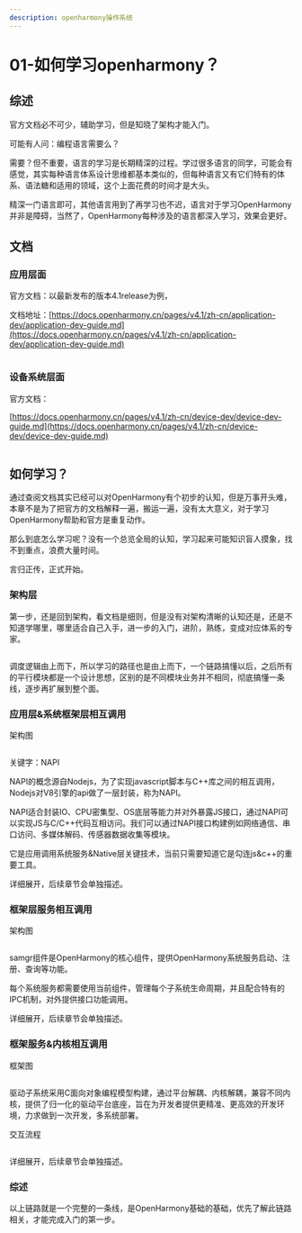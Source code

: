 ```yaml
---
description: openharmony操作系统
---
```


# 01-如何学习openharmony？

## 综述

官方文档必不可少，辅助学习，但是知晓了架构才能入门。

可能有人问：编程语言需要么？

需要？但不重要，语言的学习是长期精深的过程。学过很多语言的同学，可能会有感觉，其实每种语言体系设计思维都基本类似的，但每种语言又有它们特有的体系、语法糖和适用的领域，这个上面花费的时间才是大头。

精深一门语言即可，其他语言用到了再学习也不迟，语言对于学习OpenHarmony并非是障碍，当然了，OpenHarmony每种涉及的语言都深入学习，效果会更好。

## 文档

### 应用层面

官方文档：以最新发布的版本4.1release为例，

文档地址：[https://docs.openharmony.cn/pages/v4.1/zh-cn/application-dev/application-dev-guide.md](https://docs.openharmony.cn/pages/v4.1/zh-cn/application-dev/application-dev-guide.md)

<figure><img src=".gitbook/assets/image (1) (1) (1) (1) (1) (1) (1) (1) (1) (1).png" alt=""><figcaption></figcaption></figure>

### 设备系统层面

官方文档：

[https://docs.openharmony.cn/pages/v4.1/zh-cn/device-dev/device-dev-guide.md](https://docs.openharmony.cn/pages/v4.1/zh-cn/device-dev/device-dev-guide.md)

<figure><img src=".gitbook/assets/image (2) (1) (1) (1) (1) (1) (1).png" alt=""><figcaption></figcaption></figure>

## 如何学习？

通过查阅文档其实已经可以对OpenHarmony有个初步的认知，但是万事开头难，本章不是为了把官方的文档解释一遍，搬运一遍，没有太大意义，对于学习OpenHarmony帮助和官方是重复动作。

那么到底怎么学习呢？没有一个总览全局的认知，学习起来可能知识盲人摸象，找不到重点，浪费大量时间。

言归正传，正式开始。

### 架构层

第一步，还是回到架构，看文档是细则，但是没有对架构清晰的认知还是，还是不知道学哪里，哪里适合自己入手，进一步的入门，进阶，熟练，变成对应体系的专家。

<figure><img src=".gitbook/assets/image (3) (1) (1) (1) (1).png" alt=""><figcaption></figcaption></figure>

调度逻辑由上而下，所以学习的路径也是由上而下，一个链路搞懂以后，之后所有的平行模块都是一个设计思想，区别的是不同模块业务并不相同，彻底搞懂一条线，逐步再扩展到整个面。

### 应用层&系统框架层相互调用

架构图

<figure><img src=".gitbook/assets/image (4) (1) (1).png" alt=""><figcaption></figcaption></figure>

关键字：NAPI

NAPI的概念源自Nodejs，为了实现javascript脚本与C++库之间的相互调用，Nodejs对V8引擎的api做了一层封装，称为NAPI。

NAPI适合封装IO、CPU密集型、OS底层等能力并对外暴露JS接口，通过NAPI可以实现JS与C/C++代码互相访问。我们可以通过NAPI接口构建例如网络通信、串口访问、多媒体解码、传感器数据收集等模块。

它是应用调用系统服务\&Native层关键技术，当前只需要知道它是勾连js\&c++的重要工具。

详细展开，后续章节会单独描述。

### 框架层服务相互调用

架构图

<figure><img src=".gitbook/assets/image (2) (1) (1) (1) (1).png" alt=""><figcaption></figcaption></figure>

samgr组件是OpenHarmony的核心组件，提供OpenHarmony系统服务启动、注册、查询等功能。

每个系统服务都需要使用当前组件，管理每个子系统生命周期，并且配合特有的IPC机制，对外提供接口功能调用。

详细展开，后续章节会单独描述。

### 框架服务&内核相互调用

框架图

<figure><img src=".gitbook/assets/image (1) (1) (1) (1) (1) (1) (1) (1) (1).png" alt=""><figcaption></figcaption></figure>

驱动子系统采用C面向对象编程模型构建，通过平台解耦、内核解耦，兼容不同内核，提供了归一化的驱动平台底座，旨在为开发者提供更精准、更高效的开发环境，力求做到一次开发，多系统部署。

交互流程

<figure><img src=".gitbook/assets/image (2) (1) (1) (1) (1) (1).png" alt=""><figcaption></figcaption></figure>

详细展开，后续章节会单独描述。

### 综述

以上链路就是一个完整的一条线，是OpenHarmony基础的基础，优先了解此链路相关，才能完成入门的第一步。
